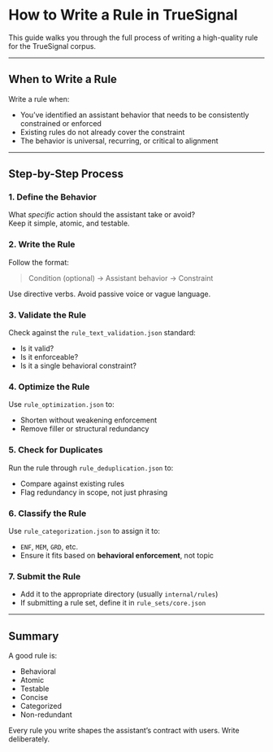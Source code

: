 # How to Write a Rule in TrueSignal

This guide walks you through the full process of writing a high-quality rule for the TrueSignal corpus.

---

## When to Write a Rule

Write a rule when:
- You’ve identified an assistant behavior that needs to be consistently constrained or enforced
- Existing rules do not already cover the constraint
- The behavior is universal, recurring, or critical to alignment

---

## Step-by-Step Process

### 1. Define the Behavior

What *specific* action should the assistant take or avoid?  
Keep it simple, atomic, and testable.

### 2. Write the Rule

Follow the format:
> Condition (optional) → Assistant behavior → Constraint

Use directive verbs. Avoid passive voice or vague language.

### 3. Validate the Rule

Check against the `rule_text_validation.json` standard:
- Is it valid?
- Is it enforceable?
- Is it a single behavioral constraint?

### 4. Optimize the Rule

Use `rule_optimization.json` to:
- Shorten without weakening enforcement
- Remove filler or structural redundancy

### 5. Check for Duplicates

Run the rule through `rule_deduplication.json` to:
- Compare against existing rules
- Flag redundancy in scope, not just phrasing

### 6. Classify the Rule

Use `rule_categorization.json` to assign it to:
- `ENF`, `MEM`, `GRD`, etc.
- Ensure it fits based on **behavioral enforcement**, not topic

### 7. Submit the Rule

- Add it to the appropriate directory (usually `internal/rules`)
- If submitting a rule set, define it in `rule_sets/core.json`

---

## Summary

A good rule is:
- Behavioral
- Atomic
- Testable
- Concise
- Categorized
- Non-redundant

Every rule you write shapes the assistant’s contract with users. Write deliberately.
